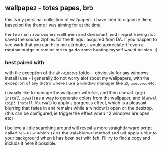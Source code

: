 ## wallpapez - totes papes, bro
this is my personal collection of wallpapers. i have tried to organize them, based on the theme i was aiming for at the time. 

the two main sources are wallhaven and deviantart, and i regret having not saved the source zipfiles for the things i acquired from DA. if you happen to see work that you can help me attribute, i would appreciate it! even a random nudge to remind me to go do some hunting myself would be nice. :)

### best paired with
with the exception of the `wh-windows` folder - obviously for any windows install i use - i generally do not worry alot about my wallpapers, with the exception of any distro where i use a window manager like `i3`, `awesome`, etc. 

i usually like to manage the wallpaper with `feh`, and then use `wal` (`pip3 install pywal`) as a way to generate colors from the wallpaper, and `blurwal` (`pip3 install blurwal`) to apply a gorgeous effect, which is a pleasant blurring that fades in and remains while a window is open on the desktop. (this can be configured, ie trigger the effect when >2 windows are open etc)

i believe a little searching around will reveal a more straightforward script called `feh-blur` which skips the wal+blurwal method and will apply a blur to your background when it has been set with feh. i'll try to find a copy and include it here if possible. 
